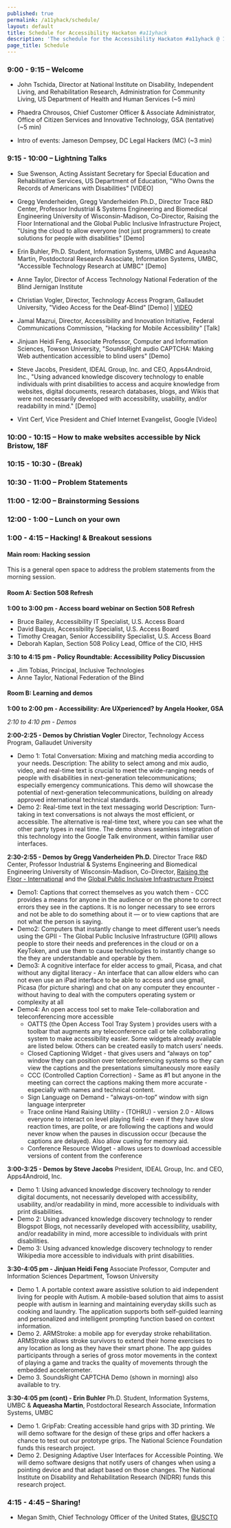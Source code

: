 ```yaml
---
published: true
permalink: /a11yhack/schedule/
layout: default
title: Schedule for Accessibility Hackaton #a11yhack
description: 'The schedule for the Accessibility Hackaton #a11yhack @ 18f'
page_title: Schedule
---
```


### 9:00 - 9:15 – Welcome

* John Tschida, Director at National Institute on Disability, Independent Living, and Rehabilitation Research, Administration for Community Living, US Department of Health and Human Services (~5 min)

* Phaedra Chrousos, Chief Customer Officer & Associate Administrator, Office of Citizen Services and Innovative Technology, GSA (tentative) (~5 min)

* Intro of events: Jameson Dempsey, DC Legal Hackers (MC) (~3 min)

### 9:15 - 10:00 – Lightning Talks

* Sue Swenson, Acting Assistant Secretary for Special Education and Rehabilitative Services, US Department of Education, "Who Owns the Records of Americans with Disabilities" [VIDEO]

* Gregg Venderheiden, Gregg Vanderheiden Ph.D., Director Trace R&D Center, Professor Industrial & Systems Engineering and Biomedical Engineering University of Wisconsin-Madison, Co-Director, Raising the Floor International  and the Global Public Inclusive Infrastructure Project, "Using the cloud to allow everyone (not just programmers) to create solutions for people with disabilities" [Demo]

* Erin Buhler, Ph.D. Student, Information Systems, UMBC and Aqueasha Martin, Postdoctoral Research Associate, Information Systems, UMBC, "Accessible Technology Research at UMBC"  [Demo]

* Anne Taylor, Director of Access Technology National Federation of the Blind Jernigan Institute

* Christian Vogler, Director, Technology Access Program, Gallaudet University, "Video Access for the Deaf-Blind" [Demo] | [VIDEO](https://www.youtube.com/watch?v=08tyYAhPuVU)

* Jamal Mazrui, Director, Accessibility and Innovation Initiative, Federal Communications Commission, "Hacking for Mobile Accessibility" [Talk]

* Jinjuan Heidi Feng, Associate Professor, Computer and Information Sciences, Towson University, "SoundsRight audio CAPTCHA: Making Web authentication accessible to blind users" [Demo]

* Steve Jacobs, President, IDEAL Group, Inc. and CEO, Apps4Android, Inc., "Using advanced knowledge discovery technology to enable individuals with print disabilities to access and acquire knowledge from websites, digital documents, research databases, blogs, and Wikis that were not necessarily developed with accessibility, usability, and/or readability in mind." [Demo]

* Vint Cerf, Vice President and Chief Internet Evangelist, Google [Video]

### 10:00 - 10:15 – How to make websites accessible by Nick Bristow, 18F

### 10:15 - 10:30 - (Break)

### 10:30 - 11:00 – Problem Statements

### 11:00 - 12:00 – Brainstorming Sessions

### 12:00 - 1:00 – Lunch on your own

### 1:00 - 4:15 – Hacking! & Breakout sessions

#### Main room: Hacking session

This is a general open space to address the problem statements from the morning session.

#### Room A: Section 508 Refresh

**1:00 to 3:00 pm - Access board webinar on Section 508 Refresh**

* Bruce Bailey, Accessibility IT Specialist, U.S. Access Board
* David Baquis, Accessibility Specialist, U.S. Access Board
* Timothy Creagan, Senior Accessibility Specialist, U.S. Access Board
* Deborah Kaplan, Section 508 Policy Lead, Office of the CIO, HHS

**3:10 to 4:15 pm - Policy Roundtable: Accessibility Policy Discussion**

* Jim Tobias, Principal, Inclusive Technologies
* Anne Taylor, National Federation of the Blind

#### Room B: Learning and demos

**1:00 to 2:00 pm - Accessibility: Are UXperienced? by Angela Hooker, GSA**

*2:10 to 4:10 pm - Demos*

**2:00-2:25 - Demos by Christian Vogler**
Director, Technology Access Program, Gallaudet University

 * Demo 1: Total Conversation: Mixing and matching media according to your needs. Description: The ability to select among and mix audio, video, and real-time text is crucial to meet the wide-ranging needs of people with disabilities in next-generation telecommunications; especially emergency communications. This demo will showcase the potential of next-generation telecommunications, building on already approved international technical standards.
 * Demo 2: Real-time text in the text messaging world Description: Turn-taking in text conversations is not always the most efficient, or accessible. The alternative is real-time text, where you can see what the other party types in real time. The demo shows seamless integration of this technology into the Google Talk environment, within familiar user interfaces.

**2:30-2:55 - Demos by Gregg Vanderheiden Ph.D.**
Director Trace R&D Center, Professor Industrial & Systems Engineering and Biomedical Engineering University of Wisconsin-Madison, Co-Director, [Raising the Floor - International](http://Raisingthefloor.org) and the [Global Public Inclusive Infrastructure Project](http://GPII.net)

 * Demo1: Captions that correct themselves as you watch them - CCC provides a means for anyone in the audience or on the phone to correct errors they see in the captions. It is no longer necessary to see errors and not be able to do something about it — or to view captions that are not what the person is saying.
 * Demo2:  Computers that instantly change to meet different user’s needs using the GPII - The Global Public Inclusive Infrastructure (GPII) allows people to store their needs and preferences in the cloud or on a KeyToken, and use them to cause technologies to instantly change so the they are understandable and operable by them.
 * Demo3: A cognitive interface for elder access to gmail, Picasa, and chat without any digital literacy - An interface that can allow elders who can not even use an iPad interface to be able to access and use gmail, Picasa (for picture sharing) and chat on any computer they encounter - without having to deal with the computers operating system or complexity at all
 * Demo4:  An open access tool set to make Tele-collaboration and teleconferencing more accessible
    * OATTS (the Open Access Tool Tray System ) provides users with a toolbar that augments any teleconference call or tele collaborating system to make accessibility easier. Some widgets already available are listed below. Others can be created easily to match users’ needs.
    * Closed Captioning Widget - that gives users and “always on top” window they can position over teleconferencing systems so they can view the captions and the presentations simultaneously more easily
    * CCC (Controlled Caption Correction) - Same as #1 but anyone in the meeting can correct the captions making them more accurate - especially with names and technical content.
    * Sign Language on Demand - “always-on-top” window with sign language interpreter
    * Trace online Hand Raising Utility - (TOHRU) - version 2.0 - Allows everyone to interact on level playing field - even if they have slow reaction times, are polite, or are following the captions and would never know when the pauses in discussion occur (because the captions are delayed). Also allow cueing for memory aid.
    * Conference Resource Widget - allows users to download accessible versions of content from the conference

**3:00-3:25 - Demos by Steve Jacobs**
President, IDEAL Group, Inc. and CEO, Apps4Android, Inc.

* Demo 1: Using advanced knowledge discovery technology to render digital documents, not necessarily developed with accessibility, usability, and/or readability in mind, more accessible to individuals with print disabilities.
* Demo 2: Using advanced knowledge discovery technology to render Blogspot Blogs, not necessarily developed with accessibility, usability, and/or readability in mind, more accessible to individuals with print disabilities.
* Demo 3: Using advanced knowledge discovery technology to render Wikipedia more accessible to individuals with print disabilities.

**3:30-4:05 pm - Jinjuan Heidi Feng**
Associate Professor, Computer and Information Sciences Department, Towson University

* Demo 1. A portable context aware assistive solution to aid independent living for people with Autism. A mobile-based solution that aims to assist people with autism in learning and maintaining everyday skills such as cooking and laundry.  The application supports both self-guided learning and personalized and intelligent prompting function based on context information.
* Demo 2. ARMStroke: a mobile app for everyday stroke rehabilitation. ARMStroke allows stroke survivors to extend their home exercises to any location as long as they have their smart phone. The app guides participants through a series of gross motor movements in the context of playing a game and tracks the quality of movements through the embedded accelerometer.
* Demo 3. SoundsRight CAPTCHA Demo (shown in morning) also available to try.

**3:30-4:05 pm (cont) - Erin Buhler**
Ph.D. Student, Information Systems, UMBC & **Aqueasha Martin**, Postdoctoral Research Associate, Information Systems, UMBC

* Demo 1. GripFab: Creating accessible hand grips with 3D printing. We will demo software for the design of these grips and offer hackers a chance to test out our prototype grips. The National Science Foundation funds this research project.
* Demo 2. Designing Adaptive User Interfaces for Accessible Pointing. We will demo software designs that notify users of changes when using a pointing device and that adapt based on those changes. The National Institute on Disability and Rehabilitation Research (NIDRR) funds this research project.

### 4:15 - 4:45 – Sharing!
* Megan Smith, Chief Technology Officer of the United States, [@USCTO](https://twitter.com/USCTO)
